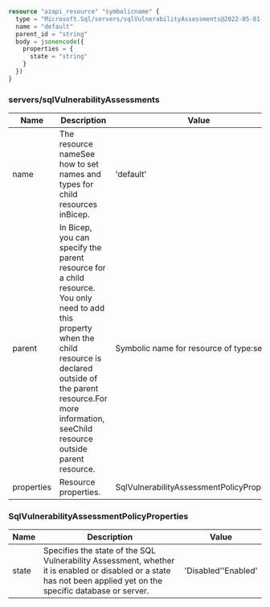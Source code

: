 ```terraform
resource "azapi_resource" "symbolicname" {
  type = "Microsoft.Sql/servers/sqlVulnerabilityAssessments@2022-05-01-preview"
  name = "default"
  parent_id = "string"
  body = jsonencode({
    properties = {
      state = "string"
    }
  })
}

```

### servers/sqlVulnerabilityAssessments

| Name | Description | Value |
|-|-|-|
| name | The resource nameSee how to set names and types for child resources inBicep. | 'default' |
| parent | In Bicep, you can specify the parent resource for a child resource. You only need to add this property when the child resource is declared outside of the parent resource.For more information, seeChild resource outside parent resource. | Symbolic name for resource of type:servers |
| properties | Resource properties. | SqlVulnerabilityAssessmentPolicyProperties |


### SqlVulnerabilityAssessmentPolicyProperties

| Name | Description | Value |
|-|-|-|
| state | Specifies the state of the SQL Vulnerability Assessment, whether it is enabled or disabled or a state has not been applied yet on the specific database or server. | 'Disabled''Enabled' |


